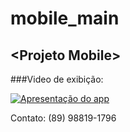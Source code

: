 # mobile_main
## &lt;Projeto Mobile>

###Video de exibição:

[![Apresentação do app](http://img.youtube.com/vi/i4vCoKQNw9g/0.jpg)](http://www.youtube.com/watch?v=i4vCoKQNw9g "Video do app Mobile")



Contato: (89) 98819-1796
